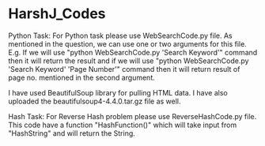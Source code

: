 # HarshJ_Codes

Python Task:
For Python task please use WebSearchCode.py file.
As mentioned in the question, we can use one or two arguments for this file.
E.g. If we will use "python WebSearchCode.py 'Search Keyword'" command then it will return the result and if we will use "python WebSearchCode.py 'Search Keyword' 'Page Number'" command then it will return result of page no. mentioned in the second argument.

I have used BeautifulSoup library for pulling HTML data. I have also uploaded the beautifulsoup4-4.4.0.tar.gz file as well.


Hash Task:
For Reverse Hash problem please use ReverseHashCode.py file. This code have a function "HashFunction()" which will take input from "HashString" and will return the String.
